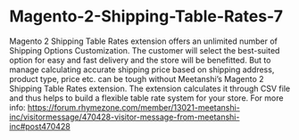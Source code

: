 # Magento-2-Shipping-Table-Rates-7
Magento 2 Shipping Table Rates extension offers an unlimited number of Shipping Options Customization. The customer will select the best-suited option for easy and fast delivery and the store will be benefitted. But to manage calculating accurate shipping price based on shipping address, product type, price etc. can be tough without Meetanshi’s Magento 2 Shipping Table Rates extension. The extension calculates it through CSV file and thus helps to build a flexible table rate system for your store. For more info: https://forum.rhymezone.com/member/13021-meetanshi-inc/visitormessage/470428-visitor-message-from-meetanshi-inc#post470428 
